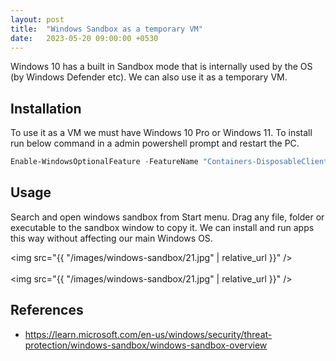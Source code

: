 ```yaml
---
layout: post
title:  "Windows Sandbox as a temporary VM"
date:   2023-05-20 09:00:00 +0530
---
```

Windows 10 has a built in Sandbox mode that is internally used by the OS (by Windows Defender etc).
We can also use it as a temporary VM.

## Installation
To use it as a VM we must have Windows 10 Pro or Windows 11.
To install run below command in a admin powershell prompt and restart the PC.

```powershell
Enable-WindowsOptionalFeature -FeatureName "Containers-DisposableClientVM" -All -Online
```

## Usage
Search and open windows sandbox from Start menu.
Drag any file, folder or executable to the sandbox window to copy it.
We can install and run apps this way without affecting our main Windows OS.

<img src="{{ "/images/windows-sandbox/21.jpg" | relative_url }}" />
<br/>
<br/>
<img src="{{ "/images/windows-sandbox/21.jpg" | relative_url }}" />


## References
- https://learn.microsoft.com/en-us/windows/security/threat-protection/windows-sandbox/windows-sandbox-overview